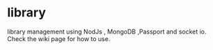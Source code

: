 # library
library management using NodJs , MongoDB ,Passport and socket io.
Check the wiki page for how to use.
